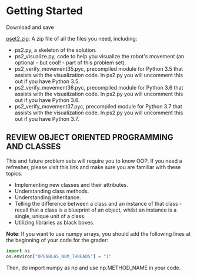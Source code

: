 # Getting Started

Download and save

[pset2.zip](https://courses.edx.org/assets/courseware/v1/08474dca92f419fd79431242447f6230/asset-v1:MITx+6.00.2x+1T2021+type@asset+block/pset2.zip): A zip file of all the files you need, including:

- ps2.py, a skeleton of the solution.
- ps2_visualize.py, code to help you visualize the robot's movement (an optional - but cool! - part of this problem set).
- ps2_verify_movement35.pyc, precompiled module for Python 3.5 that assists with the visualization code. In ps2.py you will uncomment this out if you have Python 3.5.
- ps2_verify_movement36.pyc, precompiled module for Python 3.6 that assists with the visualization code. In ps2.py you will uncomment this out if you have Python 3.6.
- ps2_verify_movement37.pyc, precompiled module for Python 3.7 that assists with the visualization code. In ps2.py you will uncomment this out if you have Python 3.7.

## REVIEW OBJECT ORIENTED PROGRAMMING AND CLASSES

This and future problem sets will require you to know OOP. If you need a refresher, please visit this link and make sure you are familiar with these topics.

- Implementing new classes and their attributes.
- Understanding class methods.
- Understanding inheritance.
- Telling the difference between a class and an instance of that class - recall that a class is a blueprint of an object, whilst an instance is a single, unique unit of a class.
- Utilizing libraries as black boxes.

**Note**: If you want to use numpy arrays, you should add the following lines at the beginning of your code for the grader:

```python
import os
os.environ["OPENBLAS_NUM_THREADS"] = "1"
```

Then, do import numpy as np and use np.METHOD_NAME in your code.

